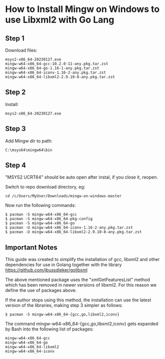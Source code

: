 # How to Install Mingw on Windows to use Libxml2 with Go Lang

## Step 1

Download files:
```
msys2-x86_64-20230127.exe
mingw-w64-x86_64-gcc-10.2.0-11-any.pkg.tar.zst
mingw-w64-x86_64-go-1.16-1-any.pkg.tar.zst
mingw-w64-x86_64-iconv-1.16-2-any.pkg.tar.zst
mingw-w64-x86_64-libxml2-2.9.10-8-any.pkg.tar.zst
```

## Step 2
Install:
```
msys2-x86_64-20230127.exe
```

## Step 3
Add Mingw dir to path:
```
C:\msys64\mingw64\bin
```

## Step 4
"MSYS2 UCRT64" should be auto open after instal, if you close it, reopen.

Switch to repo download directory, eg:
```
cd /c/Users/MyUser/Downloads/mingw-on-windows-master
```

Now run the following commands:
```shell
$ pacman -S mingw-w64-x86_64-gcc
$ pacman -S mingw-w64-x86_64-pkg-config
$ pacman -S mingw-w64-x86_64-go
$ pacman -U mingw-w64-x86_64-iconv-1.16-2-any.pkg.tar.zst
$ pacman -U mingw-w64-x86_64-libxml2-2.9.10-8-any.pkg.tar.zst
```

## Important Notes
This guide was created to simplify the installation of gcc, libxml2 and other dependencies for use in Golang together with the library https://github.com/jbussdieker/golibxml

The above mentioned package uses the "xmlGetFeaturesList" method which has been removed in newer versions of libxml2. For this reason we define the use of packages above.

If the author stops using this method, the installation can use the latest version of the libraries, making step 3 simpler as follows:
```shell
$ pacman -S mingw-w64-x86_64-{gcc,go,libxml2,iconv}
```

The command mingw-w64-x86_64-{gcc,go,libxml2,iconv} gets expanded by Bash into the following list of packages:
```
mingw-w64-x86_64-gcc
mingw-w64-x86_64-go
mingw-w64-x86_64-libxml2
mingw-w64-x86_64-iconv
```
